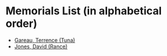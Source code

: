 # Memorials List (in alphabetical order)

- [Gareau, Terrence (Tuna)](/memorials/gareau-terrence.md)
- [Jones, David (Rance)](/memorials/jones-david.md)


